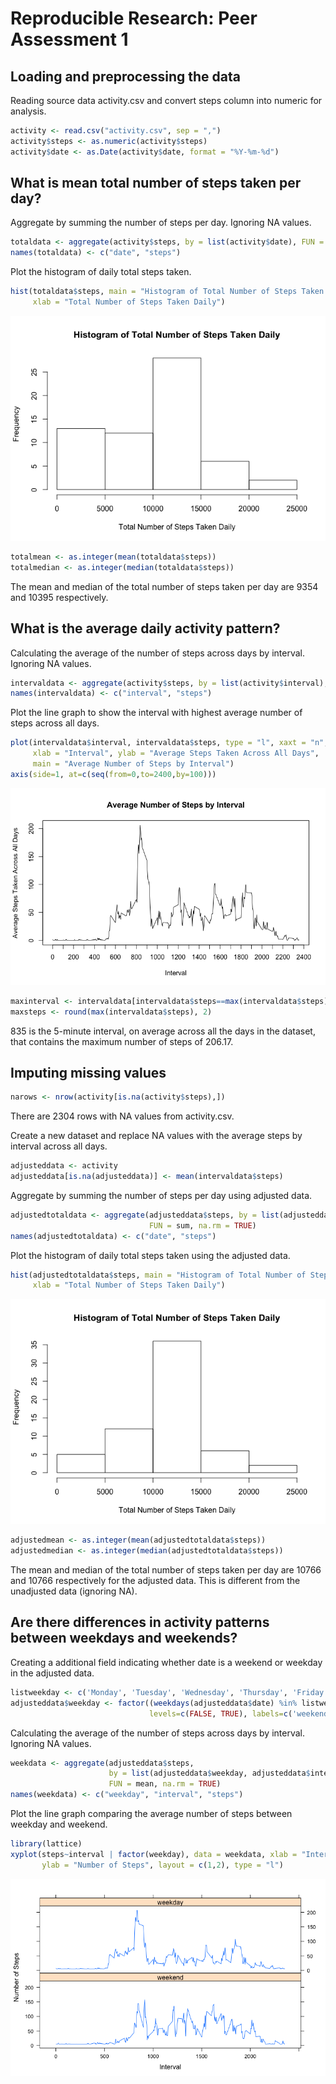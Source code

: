 # Reproducible Research: Peer Assessment 1

## Loading and preprocessing the data
Reading source data activity.csv and convert steps column into numeric for analysis.

```r
activity <- read.csv("activity.csv", sep = ",")
activity$steps <- as.numeric(activity$steps)
activity$date <- as.Date(activity$date, format = "%Y-%m-%d")
```

## What is mean total number of steps taken per day?
Aggregate by summing the number of steps per day. Ignoring NA values.

```r
totaldata <- aggregate(activity$steps, by = list(activity$date), FUN = sum, na.rm = TRUE)
names(totaldata) <- c("date", "steps")
```

Plot the histogram of daily total steps taken.

```r
hist(totaldata$steps, main = "Histogram of Total Number of Steps Taken Daily", 
     xlab = "Total Number of Steps Taken Daily")
```

![](PA1_template_files/figure-html/totalhistplot-1.png)<!-- -->


```r
totalmean <- as.integer(mean(totaldata$steps))
totalmedian <- as.integer(median(totaldata$steps))
```
The mean and median of the total number of steps taken per day are 9354 and 
10395 respectively.

## What is the average daily activity pattern?
Calculating the average of the number of steps across days by interval. Ignoring NA values.

```r
intervaldata <- aggregate(activity$steps, by = list(activity$interval), FUN = mean, na.rm = TRUE)
names(intervaldata) <- c("interval", "steps")
```

Plot the line graph to show the interval with highest average number of steps across all days.

```r
plot(intervaldata$interval, intervaldata$steps, type = "l", xaxt = "n",
     xlab = "Interval", ylab = "Average Steps Taken Across All Days", 
     main = "Average Number of Steps by Interval")
axis(side=1, at=c(seq(from=0,to=2400,by=100)))
```

![](PA1_template_files/figure-html/meanlineplot-1.png)<!-- -->


```r
maxinterval <- intervaldata[intervaldata$steps==max(intervaldata$steps),]$interval
maxsteps <- round(max(intervaldata$steps), 2)
```
835 is the 5-minute interval, on average across all the days in the dataset, 
that contains the maximum number of steps of 206.17.

## Imputing missing values

```r
narows <- nrow(activity[is.na(activity$steps),])
```
There are 2304 rows with NA values from activity.csv.

Create a new dataset and replace NA values with the average steps by interval across all days.

```r
adjusteddata <- activity
adjusteddata[is.na(adjusteddata)] <- mean(intervaldata$steps)
```

Aggregate by summing the number of steps per day using adjusted data.

```r
adjustedtotaldata <- aggregate(adjusteddata$steps, by = list(adjusteddata$date), 
                               FUN = sum, na.rm = TRUE)
names(adjustedtotaldata) <- c("date", "steps")
```

Plot the histogram of daily total steps taken using the adjusted data.

```r
hist(adjustedtotaldata$steps, main = "Histogram of Total Number of Steps Taken Daily", 
     xlab = "Total Number of Steps Taken Daily")
```

![](PA1_template_files/figure-html/nahistplot-1.png)<!-- -->


```r
adjustedmean <- as.integer(mean(adjustedtotaldata$steps))
adjustedmedian <- as.integer(median(adjustedtotaldata$steps))
```
The mean and median of the total number of steps taken per day are 10766 and 
10766 respectively for the adjusted data. This is different from the
unadjusted data (ignoring NA).

## Are there differences in activity patterns between weekdays and weekends?
Creating a additional field indicating whether date is a weekend or weekday in the
adjusted data.

```r
listweekday <- c('Monday', 'Tuesday', 'Wednesday', 'Thursday', 'Friday')
adjusteddata$weekday <- factor((weekdays(adjusteddata$date) %in% listweekday), 
                               levels=c(FALSE, TRUE), labels=c('weekend', 'weekday'))
```

Calculating the average of the number of steps across days by interval. Ignoring NA values.

```r
weekdata <- aggregate(adjusteddata$steps, 
                      by = list(adjusteddata$weekday, adjusteddata$interval), 
                      FUN = mean, na.rm = TRUE)
names(weekdata) <- c("weekday", "interval", "steps")
```

Plot the line graph comparing the average number of steps between weekday and weekend.

```r
library(lattice)
xyplot(steps~interval | factor(weekday), data = weekdata, xlab = "Interval", 
       ylab = "Number of Steps", layout = c(1,2), type = "l")
```

![](PA1_template_files/figure-html/weeklatticeplot-1.png)<!-- -->
